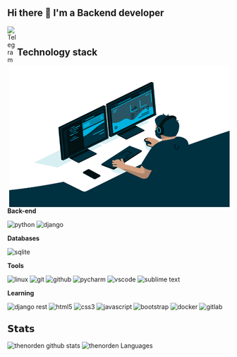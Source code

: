 ## Hi there 👋 I'm a Backend developer

<a href="https://t.me/DJWOMS">
  <img align="left" alt="Telegram" width="22px" src="https://camo.githubusercontent.com/5c1975da7d9ab735ceb71c57b6c7e48ff3e08ca4/68747470733a2f2f6564656e742e6769746875622e696f2f537570657254696e7949636f6e732f696d616765732f7376672f74656c656772616d2e737667">
</a>

</br>

## Technology stack

<img align="right" alt="GIF" src="https://github.com/DJWOMS/DJWOMS/blob/main/code.gif?raw=true" width="500" height="320" />

**Back-end**

<p align="left">
      <img src="https://www.vectorlogo.zone/logos/python/python-icon.svg" alt="python" width="60" height="60"/> 
      <img src="https://www.vectorlogo.zone/logos/djangoproject/djangoproject-icon.svg" alt="django" width="60" height="60"/>
</p>

**Databases**

<p align="left">
      <img src="https://www.vectorlogo.zone/logos/sqlite/sqlite-icon.svg" alt="sqlite" width="60" height="60"/> 
</p>

**Tools**

<p align="left">
      <img src="https://www.vectorlogo.zone/logos/linux/linux-icon.svg" alt="linux" width="60" height="60"/>
      <img src="https://www.vectorlogo.zone/logos/git-scm/git-scm-icon.svg" alt="git" width="60" height="60"/>
      <img src="https://www.vectorlogo.zone/logos/github/github-icon.svg" alt="github" width="60" height="60"/>
      <img src="https://raw.githubusercontent.com/get-icon/geticon/master/icons/pycharm.svg" alt="pycharm" width="60" height="60"/>
      <img src="https://raw.githubusercontent.com/get-icon/geticon/master/icons/visual-studio-code.svg" alt="vscode" width="60" height="60"/> 
      <img src="https://raw.githubusercontent.com/get-icon/geticon/master/icons/sublime-text-blackbg.svg" alt="sublime text" width="60" height="60"/> 
</p>

**Learning**

<p align="left">
      <img src="https://s3.amazonaws.com/media-p.slid.es/uploads/708405/images/4005243/django_rest_500x500.png" alt="django rest" width="60" height="60"/>
      <img src="https://www.vectorlogo.zone/logos/w3_html5/w3_html5-icon.svg" alt="html5" width="60" height="60"/>
      <img src="https://www.vectorlogo.zone/logos/w3_css/w3_css-icon.svg" alt="css3" width="60" height="60"/>
      <img src="https://raw.githubusercontent.com/detain/svg-logos/master/svg/javascript.svg" alt="javascript" width="60" height="60"/>
      <img src="https://www.vectorlogo.zone/logos/getbootstrap/getbootstrap-icon.svg" alt="bootstrap" width="60" height="60"/> 
      <img src="https://www.vectorlogo.zone/logos/docker/docker-icon.svg" alt="docker" width="60" height="60"/> 
      <img src="https://www.vectorlogo.zone/logos/gitlab/gitlab-icon.svg" alt="gitlab" width="60" height="60"/> 
</p>

## 𝗦𝘁𝗮𝘁𝘀

![thenorden github stats](https://github-readme-stats.vercel.app/api?username=thenorden&show_icons=true&theme=dracula&include_all_commits=true&count_private=true)
![thenorden Languages](https://github-readme-stats.vercel.app/api/top-langs/?username=thenorden&layout=compact&count_private=true&theme=gruvbox)
